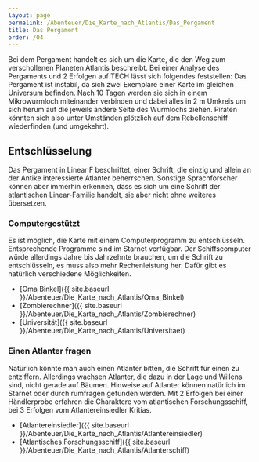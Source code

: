 ```yaml
---
layout: page
permalink: /Abenteuer/Die_Karte_nach_Atlantis/Das_Pergament
title: Das Pergament
order: /04
---
```


Bei dem Pergament handelt es sich um die Karte, die den Weg zum verschollenen Planeten Atlantis beschreibt. Bei einer Analyse des Pergaments und 2 Erfolgen auf TECH lässt sich folgendes feststellen: Das Pergament ist instabil, da sich zwei Exemplare einer Karte im gleichen Universum befinden. Nach 10 Tagen werden sie sich in einem Mikrowurmloch miteinander verbinden und dabei alles in 2 m Umkreis um sich herum auf die jeweils andere Seite des Wurmlochs ziehen. Piraten könnten sich also unter Umständen plötzlich auf dem Rebellenschiff wiederfinden (und umgekehrt).

## Entschlüsselung

Das Pergament in Linear F beschriftet, einer Schrift, die einzig und allein an der Antike interessierte Atlanter beherrschen. Sonstige Sprachforscher können aber immerhin erkennen, dass es sich um eine Schrift der atlantischen Linear-Familie handelt, sie aber nicht ohne weiteres übersetzen.

### Computergestützt

Es ist möglich, die Karte mit einem Computerprogramm zu entschlüsseln. Entsprechende Programme sind im Starnet verfügbar. Der Schiffscomputer würde allerdings Jahre bis Jahrzehnte brauchen, um die Schrift zu entschlüsseln, es muss also mehr Rechenleistung her. Dafür gibt es natürlich verschiedene Möglichkeiten.

- [Oma Binkel]({{ site.baseurl }}/Abenteuer/Die_Karte_nach_Atlantis/Oma_Binkel)
- [Zombierechner]({{ site.baseurl }}/Abenteuer/Die_Karte_nach_Atlantis/Zombierechner)
- [Universität]({{ site.baseurl }}/Abenteuer/Die_Karte_nach_Atlantis/Universitaet)

### Einen Atlanter fragen

Natürlich könnte man auch einen Atlanter bitten, die Schrift für einen zu entziffern. Allerdings wachsen Atlanter, die dazu in der Lage und Willens sind, nicht gerade auf Bäumen. Hinweise auf Atlanter können natürlich im Starnet oder durch rumfragen gefunden werden. Mit 2 Erfolgen bei einer Händlerprobe erfahren die Charaktere vom atlantischen Forschungsschiff, bei 3 Erfolgen vom Atlantereinsiedler Kritias.

- [Atlantereinsiedler]({{ site.baseurl }}/Abenteuer/Die_Karte_nach_Atlantis/Atlantereinsiedler)
- [Atlantisches Forschungsschiff]({{ site.baseurl }}/Abenteuer/Die_Karte_nach_Atlantis/Atlanterschiff)
